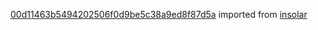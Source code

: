 [00d11463b5494202506f0d9be5c38a9ed8f87d5a](https://github.com/insolar/insolar/commit/00d11463b5494202506f0d9be5c38a9ed8f87d5a) imported from [insolar](https://github.com/insolar/insolar)
